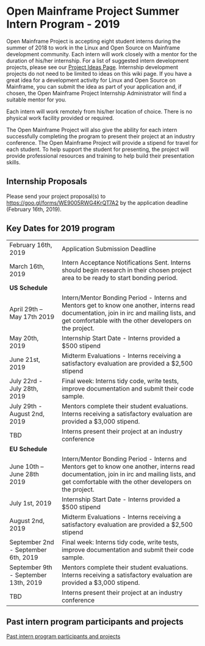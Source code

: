 # Open Mainframe Project Summer Intern Program - 2019

Open Mainframe Project is accepting eight student interns during the summer of 2018 to work in the Linux and Open Source on Mainframe development community. Each intern will work closely with a mentor for the duration of his/her internship. For a list of suggested intern development projects, please see our [Project Ideas Page](https://github.com/openmainframeproject/tsc/blob/master/proposed.md). Internship development projects do not need to be limited to ideas on this wiki page. If you have a great idea for a development activity for Linux and Open Source on Mainframe, you can submit the idea as part of your application and, if chosen, the Open Mainframe Project Internship Administrator will find a suitable mentor for you.

Each intern will work remotely from his/her location of choice. There is no physical work facility provided or required.

The Open Mainframe Project will also give the ability for each intern successfully completing the program to present their project at an industry conference. The Open Mainframe Project will provide a stipend for travel for each student. To help support the student for presenting, the project will provide professional resources and training to help build their presentation skills.

## Internship Proposals

Please send your project proposal(s) to https://goo.gl/forms/WE9005RWG4KrQT7A2 by the application deadline (February 16th, 2019).

## Key Dates for 2019 program

<table>
  <tr>
    <td>February 16th, 2019</td>
    <td>Application Submission Deadline</td>
  </tr>
  <tr>
    <td>March 16th, 2019</td>
    <td>Intern Acceptance Notifications Sent. Interns should begin research in their chosen project area to be ready to start bonding period.</td>
  </tr>
  <tr>
    <td colspan=2><strong>US Schedule</strong></td>
  </tr>
  <tr>
    <td>April 29th – May 17th 2019</td>
    <td>Intern/Mentor Bonding Period - Interns and Mentors get to know one another, interns read documentation, join in irc and mailing lists, and get comfortable with the other developers on the project.</td>
  </tr>
  <tr>
    <td>May 20th, 2019</td>
    <td>Internship Start Date - Interns provided a $500 stipend</td>
  </tr>
  <tr>
    <td>June 21st, 2019</td>
    <td>Midterm Evaluations - Interns receiving a satisfactory evaluation are provided a $2,500 stipend</td>
  </tr>
  <tr>
    <td>July 22rd - July 28th, 2019</td>
    <td>Final week: Interns tidy code, write tests, improve documentation and submit their code sample.</td>
  </tr>
  <tr>
    <td>July 29th - August 2nd, 2019</td>
    <td>Mentors complete their student evaluations. Interns receiving a satisfactory evaluation are provided a $3,000 stipend.</td>
  </tr>
  <tr>
    <td>TBD</td>
    <td>Interns present their project at an industry conference</td>
  </tr>
  <tr>
    <td colspan=2><strong>EU Schedule</strong></td>
  </tr>
  <tr>
    <td>June 10th – June 28th 2019</td>
    <td>Intern/Mentor Bonding Period - Interns and Mentors get to know one another, interns read documentation, join in irc and mailing lists, and get comfortable with the other developers on the project.</td>
  </tr>
  <tr>
    <td>July 1st, 2019</td>
    <td>Internship Start Date - Interns provided a $500 stipend</td>
  </tr>
  <tr>
    <td>August 2nd, 2019</td>
    <td>Midterm Evaluations - Interns receiving a satisfactory evaluation are provided a $2,500 stipend</td>
  </tr>
  <tr>
    <td>September 2nd - September 6th, 2019</td>
    <td>Final week: Interns tidy code, write tests, improve documentation and submit their code sample.</td>
  </tr>
  <tr>
    <td>September 9th - September 13th, 2019</td>
    <td>Mentors complete their student evaluations. Interns receiving a satisfactory evaluation are provided a $3,000 stipend.</td>
  </tr>
  <tr>
    <td>TBD</td>
    <td>Interns present their project at an industry conference</td>
  </tr>
</table>

## Past intern program participants and projects

[Past intern program participants and projects](internship/past.md)
